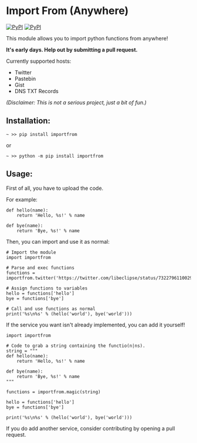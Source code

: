 # Import From (Anywhere)

 [![PyPI](https://img.shields.io/pypi/v/importfrom.svg)](https://pypi.python.org/pypi/importfrom) [![PyPI](https://img.shields.io/pypi/l/importfrom.svg)](https://pypi.python.org/pypi/importfrom)

This module allows you to import python functions from anywhere!

**It's early days. Help out by submitting a pull request.**

Currently supported hosts:

- Twitter
- Pastebin
- Gist
- DNS TXT Records

*(Disclaimer: This is not a serious project, just a bit of fun.)*

## Installation:

`~ >> pip install importfrom`

or

`~ >> python -m pip install importfrom`

## Usage:

First of all, you have to upload the code.

For example:

```
def hello(name):
    return 'Hello, %s!' % name

def bye(name):
    return 'Bye, %s!' % name
```

Then, you can import and use it as normal:

```
# Import the module
import importfrom

# Parse and exec functions
functions = importfrom.twitter('https://twitter.com/libeclipse/status/732279611002912769')

# Assign functions to variables
hello = functions['hello']
bye = functions['bye']

# Call and use functions as normal
print('%s\n%s' % (hello('world'), bye('world')))
```

If the service you want isn't already implemented, you can add it yourself!

```
import importfrom

# Code to grab a string containing the functio(n|ns).
string = """
def hello(name):
    return 'Hello, %s!' % name

def bye(name):
    return 'Bye, %s!' % name
"""

functions = importfrom.magic(string)

hello = functions['hello']
bye = functions['bye']

print('%s\n%s' % (hello('world'), bye('world')))
```

If you do add another service, consider contributing by opening a pull request.
